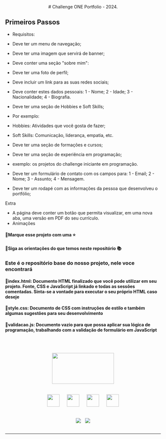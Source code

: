 <div align="center">
# Challenge ONE Portfolio - 2024.
</div>

## Primeiros Passos

- Requisitos:
- Deve ter um menu de navegação;
- Deve ter uma imagem que servirá de banner;
- Deve conter uma seção "sobre mim":
- Deve ter uma foto de perfil;
- Deve incluir um link para as suas redes sociais;
- Deve conter estes dados pessoais:
    1 - Nome;
    2 - Idade;
    3 - Nacionalidade;
    4 - Biografia.

- Deve ter uma seção de Hobbies e Soft Skills;
- Por exemplo:
- Hobbies: Atividades que você gosta de fazer;
- Soft Skills: Comunicação, liderança, empatia, etc.
- Deve ter uma seção de formações e cursos;
- Deve ter uma seção de experiência em programação;
- exemplo: os projetos do challenge iniciante em programação.
- Deve ter um formulário de contato com os campos para:
1 - Email;
2 - Nome;
3 - Assunto;
4 - Mensagem.

- Deve ter um rodapé com as informações da pessoa que desenvolveu o portfólio;

Extra

- A página deve conter um botão que permita visualizar, em uma nova aba, uma versão em PDF do seu currículo.
- Animações

#### 🔹Marque esse projeto com uma ⭐

#### 🔹Siga as orientações do que temos neste repositório 📚

### Este é o repositório base do nosso projeto, nele voce encontrará

#### 🔹index.html: Documento HTML finalizado que você pode utilizar em seu projeto. Fonte, CSS e JavaScript já linkado e todas as sessões comentadas. Sinta-se a vontade para executar o seu próprio HTML caso deseje

#### 🔹style.css: Documento de CSS com instruções de estilo e também algumas sugestões para seu desenvolvimento

#### 🔹validacao.js: Documento vazio para que possa aplicar sua lógica de programação, trabalhando com a validação de formulário em JavaScript

<br><br>
<div align="center">
    <img src="./src/assets/img/Portfolio2024" width="200" height="100" hspace="25">
</div>
<br><br>
<div align="center">
    <img src="https://cdn.jsdelivr.net/gh/devicons/devicon/icons/html5/html5-original.svg" width="40" height="40" hspace="10">
    <img src="https://cdn.jsdelivr.net/gh/devicons/devicon/icons/css3/css3-original.svg" width="40" height="40" hspace="10">
    <img src="https://cdn.jsdelivr.net/gh/devicons/devicon/icons/javascript/javascript-original.svg" width="40" height="40" hspace="10">  
    <img src="https://cdn.jsdelivr.net/gh/devicons/devicon/icons/git/git-original.svg" width="40" height="40" hspace="10">
</div>
<br><br>

<div align="center">
    <img src="https://img.shields.io/badge/IN%C3%8DCIO-12%2F04%2F2024-green" hspace="5"/>
    <img src="https://img.shields.io/badge/T%C3%89RMINO-25%F04%2F2024-red" hspace="5"/>
</div>
<br>
<hr>
